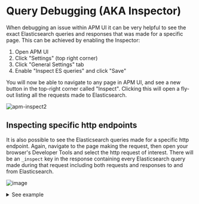 # Query Debugging (AKA Inspector)

When debugging an issue within APM UI it can be very helpful to see the exact Elasticsearch queries and responses that was made for a specific page. This can be achieved by enabling the Inspector:

1. Open APM UI
2. Click "Settings" (top right corner)
3. Click "General Settings" tab
4. Enable "Inspect ES queries" and click "Save"

You will now be able to navigate to any page in APM UI, and see a new button in the top-right corner called "Inspect". Clicking this will open a fly-out listing all the requests made to Elasticsearch.

![apm-inspect2](https://github.com/elastic/kibana/assets/209966/ba5ebad9-cecc-4ed8-b6c6-9ffc0ce14c6d)

## Inspecting specific http endpoints

It is also possible to see the Elasticsearch queries made for a specific http endpoint. Again, navigate to the page making the request, then open your browser's Developer Tools and select the http request of interest. There will be an `_inspect` key in the response containing every Elasticsearch query made during that request including both requests and responses to and from Elasticsearch.

![image](https://user-images.githubusercontent.com/209966/140500012-b075adf0-8401-40fd-99f8-85b68711de17.png)






<details>
  <summary>See example</summary>
  
```
GET /internal/apm/environments?start=<start>&end=<end>&_inspect=true
```

```json
{
  "environments": ["production", "testing", "ENVIRONMENT_NOT_DEFINED"],
  "_inspect": [
    {
      "id": "get_environments (/internal/apm/environments)",
      "json": {
        "size": 0,
        "query": {
          "bool": {
            "filter": [
              {
                "range": {
                  "@timestamp": {
                    "gte": 1636918740000,
                    "lte": 1636919672329,
                    "format": "epoch_millis"
                  }
                }
              },
              {
                "terms": {
                  "processor.event": ["transaction", "metric", "error"]
                }
              }
            ]
          }
        },
        "aggs": {
          "environments": {
            "terms": {
              "field": "service.environment",
              "missing": "ENVIRONMENT_NOT_DEFINED",
              "size": 100
            }
          }
        }
      },
      "name": "get_environments (/internal/apm/environments)",
      "response": {
        "json": {
          "took": 10,
          "timed_out": false,
          "_shards": {
            "total": 17,
            "successful": 17,
            "skipped": 0,
            "failed": 0
          },
          "hits": {
            "total": {
              "value": 10000,
              "relation": "gte"
            },
            "max_score": null,
            "hits": []
          },
          "aggregations": {
            "environments": {
              "doc_count_error_upper_bound": 0,
              "sum_other_doc_count": 0,
              "buckets": [
                {
                  "key": "production",
                  "doc_count": 27643
                },
                {
                  "key": "testing",
                  "doc_count": 960
                },
                {
                  "key": "ENVIRONMENT_NOT_DEFINED",
                  "doc_count": 63
                }
              ]
            }
          }
        }
      },
      "startTime": 1636919683285,
      "stats": {
        "kibanaApiQueryParameters": {
          "label": "Kibana API query parameters",
          "description": "The query parameters used in the Kibana API request that initiated the Elasticsearch request.",
          "value": "{\n  \"start\": \"2021-11-14T19:39:00.000Z\",\n  \"end\": \"2021-11-14T19:54:32.329Z\",\n  \"_inspect\": \"true\"\n}"
        },
        "kibanaApiRoute": {
          "label": "Kibana API route",
          "description": "The route of the Kibana API request that initiated the Elasticsearch request.",
          "value": "GET /internal/apm/environments"
        },
        "indexPattern": {
          "label": "Index pattern",
          "value": [
            "traces-apm*,apm-*",
            "metrics-apm*,apm-*",
            "logs-apm*,apm-*"
          ],
          "description": "The index pattern that connected to the Elasticsearch indices."
        },
        "hits": {
          "label": "Hits",
          "value": "0",
          "description": "The number of documents returned by the query."
        },
        "queryTime": {
          "label": "Query time",
          "value": "10ms",
          "description": "The time it took to process the query. Does not include the time to send the request or parse it in the browser."
        },
        "hitsTotal": {
          "label": "Hits (total)",
          "value": "> 10000",
          "description": "The number of documents that match the query."
        }
      },
      "status": 1
    }
  ]
}
```

</details>

